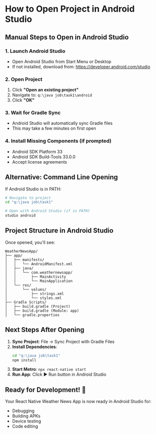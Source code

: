 # How to Open Project in Android Studio

## Manual Steps to Open in Android Studio

### 1. Launch Android Studio
- Open Android Studio from Start Menu or Desktop
- If not installed, download from: https://developer.android.com/studio

### 2. Open Project
1. Click **"Open an existing project"**
2. Navigate to: `q:\java job\task1\android`
3. Click **"OK"**

### 3. Wait for Gradle Sync
- Android Studio will automatically sync Gradle files
- This may take a few minutes on first open

### 4. Install Missing Components (if prompted)
- Android SDK Platform 33
- Android SDK Build-Tools 33.0.0
- Accept license agreements

## Alternative: Command Line Opening

If Android Studio is in PATH:
```bash
# Navigate to project
cd "q:\java job\task1"

# Open with Android Studio (if in PATH)
studio android
```

## Project Structure in Android Studio

Once opened, you'll see:
```
WeatherNewsApp/
├── app/
│   ├── manifests/
│   │   └── AndroidManifest.xml
│   ├── java/
│   │   └── com.weathernewsapp/
│   │       ├── MainActivity
│   │       └── MainApplication
│   └── res/
│       └── values/
│           ├── strings.xml
│           └── styles.xml
├── Gradle Scripts/
│   ├── build.gradle (Project)
│   ├── build.gradle (Module: app)
│   └── gradle.properties
```

## Next Steps After Opening

1. **Sync Project**: File → Sync Project with Gradle Files
2. **Install Dependencies**: 
   ```bash
   cd "q:\java job\task1"
   npm install
   ```
3. **Start Metro**: `npx react-native start`
4. **Run App**: Click ▶️ Run button in Android Studio

## Ready for Development! 🚀

Your React Native Weather News App is now ready in Android Studio for:
- Debugging
- Building APKs
- Device testing
- Code editing